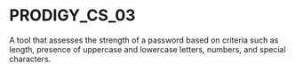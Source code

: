 # PRODIGY_CS_03
A tool that assesses the strength of a password based on criteria such as length, presence of uppercase and lowercase letters, numbers, and special characters.
